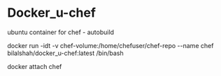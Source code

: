 # Docker_u-chef
ubuntu container for chef - autobuild



docker run -idt -v chef-volume:/home/chefuser/chef-repo --name chef bilalshah/docker_u-chef:latest /bin/bash

docker attach chef
